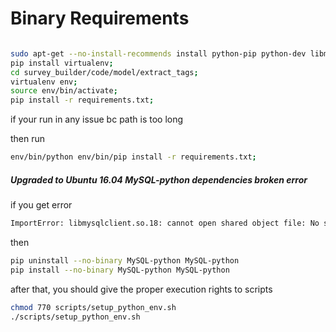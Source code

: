 # Binary Requirements
 
 ```bash

 sudo apt-get --no-install-recommends install python-pip python-dev libmysqlclient-dev;
 pip install virtualenv;
 cd survey_builder/code/model/extract_tags;
 virtualenv env;
 source env/bin/activate;
 pip install -r requirements.txt;
 
```

if your run in any issue bc path is too long

then run

```bash
env/bin/python env/bin/pip install -r requirements.txt;
```

##### Upgraded to Ubuntu 16.04 MySQL-python dependencies broken error

if you get error

```bash
ImportError: libmysqlclient.so.18: cannot open shared object file: No such file or directory
```

then

```bash
pip uninstall --no-binary MySQL-python MySQL-python
pip install --no-binary MySQL-python MySQL-python
``` 


after that, you should give the proper execution rights to scripts

```bash
chmod 770 scripts/setup_python_env.sh
./scripts/setup_python_env.sh
```
